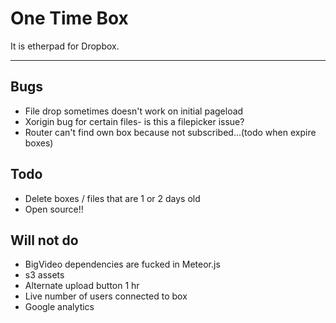 # One Time Box

It is etherpad for Dropbox.
______

## Bugs
* File drop sometimes doesn't work on initial pageload
* Xorigin bug for certain files- is this a filepicker issue?
* Router can't find own box because not subscribed...(todo when expire boxes)

## Todo
* Delete boxes / files that are 1 or 2 days old
* Open source!!

## Will not do
* BigVideo dependencies are fucked in Meteor.js
* s3 assets
* Alternate upload button 1 hr
* Live number of users connected to box
* Google analytics
